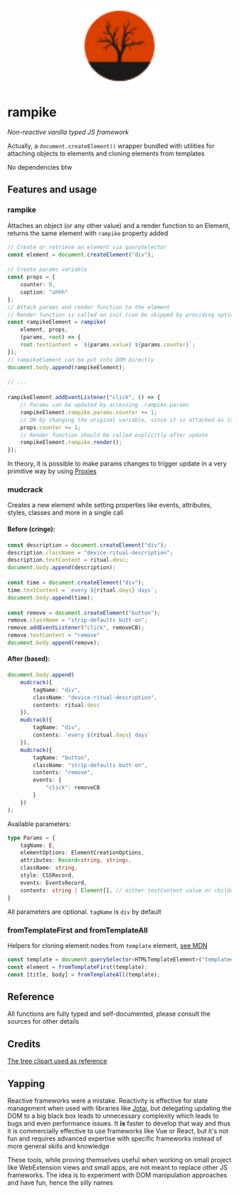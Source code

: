 <p align="center">
	<img width="180" src="https://github.com/milesvii/rampike/blob/master/logo.svg?raw=true" alt="rampike logo">
</p>

# rampike

*Non-reactive vanilla typed JS framework*

Actually, a `document.createElement()` wrapper bundled with utilities for attaching objects to elements and cloning elements from templates

No dependencies btw

## Features and usage

### rampike
Attaches an object (or any other value) and a render function to an Element, returns the same element with `rampike` property added

```ts
// Create or retrieve an element via querySelector
const element = document.createElement("div");

// Create params variable
const props = {
	counter: 0,
	caption: "uhhh"
};
// Attach params and render function to the element
// Render function is called on init (can be skipped by providing options)
const rampikeElement = rampike(
	element, props,
	(params, root) => {
	root.textContent = `${params.value} ${params.counter}`;
});
// rampikeElement can be put into DOM directly
document.body.append(rampikeElement);

// ...

rampikeElement.addEventListener("click", () => {
	// Params can be updated by accessing .rampike.params
	rampikeElement.rampike.params.counter += 1;
	// OR by changing the original variable, since it is attached as is
	props.counter += 1;
	// Render function should be called explicitly after update
	rampikeElement.rampike.render();
});
```

In theory, it is possible to make params changes to trigger update in a very primitive way by using [Proxies](https://developer.mozilla.org/en-US/docs/Web/JavaScript/Reference/Global_Objects/Proxy)

### mudcrack
Creates a new element while setting properties like events, attributes, styles, classes and more in a single call
#### Before (cringe):
```ts
const description = document.createElement("div");
description.className = "device-ritual-description";
description.textContent = ritual.desc;
document.body.append(description);

const time = document.createElement("div");
time.textContent = `every ${ritual.days} days`;
document.body.append(time);

const remove = document.createElement("button");
remove.className = "strip-defaults butt-on";
remove.addEventListener("click", removeCB);
remove.textContent = "remove"
document.body.append(remove);
```

#### After (based):
```ts
document.body.append(
	mudcrack({
		tagName: "div",
		className: "device-ritual-description",
		contents: ritual.desc
	}),
	mudcrack({
		tagName: "div",
		contents: `every ${ritual.days} days`
	}),
	mudcrack({
		tagName: "button",
		className: "strip-defaults butt-on",
		contents: "remove",
		events: {
			"click": removeCB
		}
	})
);
```

Available parameters:
```ts
type Params = {
	tagName: E,
	elementOptions: ElementCreationOptions,
	attributes: Record<string, string>,
	className: string,
	style: CSSRecord,
	events: EventsRecord,
	contents: string | Element[], // either textContent value or children
}
```

All parameters are optional. `tagName` is `div` by default

### fromTemplateFirst and fromTemplateAll
Helpers for cloning element nodes from `template` element, [see MDN](https://developer.mozilla.org/en-US/docs/Web/HTML/Reference/Elements/template)

```ts
const template = document.querySelector<HTMLTemplateElement>("template#template-id")!;
const element = fromTemplateFirst(template);
const [title, body] = fromTemplateAll(template);
```

## Reference
All functions are fully typed and self-documented, please consult the sources for other details

## Credits
[The tree clipart used as reference](https://creazilla.com/media/clipart/15591080/dead-tree)

## Yapping
Reactive frameworks were a mistake. Reactivity is effective for state management when used with libraries like [Jotai](https://jotai.org/), but delegating updating the DOM to a big black box leads to unnecessary complexity which leads to bugs and even performance issues. It **is** faster to develop that way and thus it is commercially effective to use frameworks like Vue or React, but it's not fun and requires advanced expertise with specific frameworks instead of more general skills and knowledge

These tools, while proving themselves useful when working on small project like WebExtension views and small apps, are not meant to replace other JS frameworks. The idea is to experiment with DOM manipulation approaches and have fun, hence the silly names